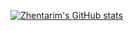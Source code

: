 [![Zhentarim's GitHub stats](https://github-readme-stats.vercel.app/api?username=zhentilar)](https://github.com/zhentilar/github-readme-stats)
